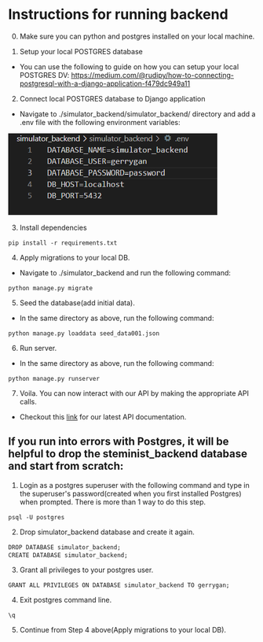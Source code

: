 # Instructions for running backend

0. Make sure you can python and postgres installed on your local machine.

1. Setup your local POSTGRES database
- You can use the following to guide on how you can setup your local POSTGRES DV: https://medium.com/@rudipy/how-to-connecting-postgresql-with-a-django-application-f479dc949a11

2. Connect local POSTGRES database to Django application
- Navigate to ./simulator_backend/simulator_backend/ directory and add a .env file with the following environment variables:

![environment variables](./img/environment_variables.png)

3. Install dependencies
```
pip install -r requirements.txt
```

4. Apply migrations to your local DB.
- Navigate to ./simulator_backend and run the following command:
```
python manage.py migrate
```

5. Seed the database(add initial data).
- In the same directory as above, run the following command:
```
python manage.py loaddata seed_data001.json
```

6. Run server.
- In the same directory as above, run the following command:
```
python manage.py runserver
```

7. Voila. You can now interact with our API by making the appropriate API calls.
- Checkout this [link](https://docs.google.com/document/d/1mPsGafx3xefBldeQFl33UPGe8SpDAjI49Z4wJNDqltI/edit?usp=sharing) for our latest API documentation.


## If you run into errors with Postgres, it will be helpful to drop the steminist_backend database and start from scratch:
1. Login as a postgres superuser with the following command and type in the superuser's password(created when you first installed Postgres) when prompted.
There is more than 1 way to do this step.
```
psql -U postgres
```
2. Drop simulator_backend database and create it again.
```
DROP DATABASE simulator_backend;
CREATE DATABASE simulator_backend;
```
3. Grant all privileges to your postgres user.
```
GRANT ALL PRIVILEGES ON DATABASE simulator_backend TO gerrygan;
```
4. Exit postgres command line.
```
\q
```
5. Continue from Step 4 above(Apply migrations to your local DB).
